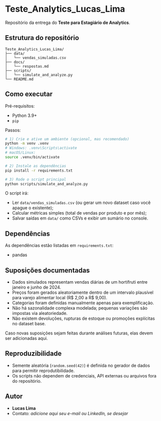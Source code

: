 # Teste_Analytics_Lucas_Lima

Repositório da entrega do **Teste para Estagiário de Analytics**.

## Estrutura do repositório

```
Teste_Analytics_Lucas_Lima/
├── data/
│   └── vendas_simuladas.csv
├── docs/
│   └── respostas.md
├── scripts/
│   └── simulate_and_analyze.py
└── README.md
```

## Como executar

Pré-requisitos:

- Python 3.9+
- `pip`

Passos:

```bash
# 1) Crie e ative um ambiente (opcional, mas recomendado)
python -m venv .venv
# Windows: .venv\Scripts\activate
# macOS/Linux:
source .venv/bin/activate

# 2) Instale as dependências
pip install -r requirements.txt

# 3) Rode o script principal
python scripts/simulate_and_analyze.py
```

O script irá:
- Ler `data/vendas_simuladas.csv` (ou gerar um novo dataset caso você apague o existente);
- Calcular métricas simples (total de vendas por produto e por mês);
- Salvar saídas em `data/` como CSVs e exibir um sumário no console.

## Dependências

As dependências estão listadas em `requirements.txt`:
- pandas

## Suposições documentadas

- Dados simulados representam vendas diárias de um hortifruti entre janeiro e junho de 2024.
- Preços foram gerados aleatoriamente dentro de um intervalo plausível para varejo alimentar local (R$ 2,00 a R$ 9,00).
- Categorias foram definidas manualmente apenas para exemplificação.
- Não há sazonalidade complexa modelada; pequenas variações são impostas via aleatoriedade.
- Não existem devoluções, rupturas de estoque ou promoções explícitas no dataset base.

Caso novas suposições sejam feitas durante análises futuras, elas devem ser adicionadas aqui.

## Reproduzibilidade

- Semente aleatória (`random.seed(42)`) é definida no gerador de dados para permitir reprodutibilidade.
- Os scripts não dependem de credenciais, API externas ou arquivos fora do repositório.

## Autor

- **Lucas Lima**
- Contato: _adicione aqui seu e-mail ou LinkedIn, se desejar_
